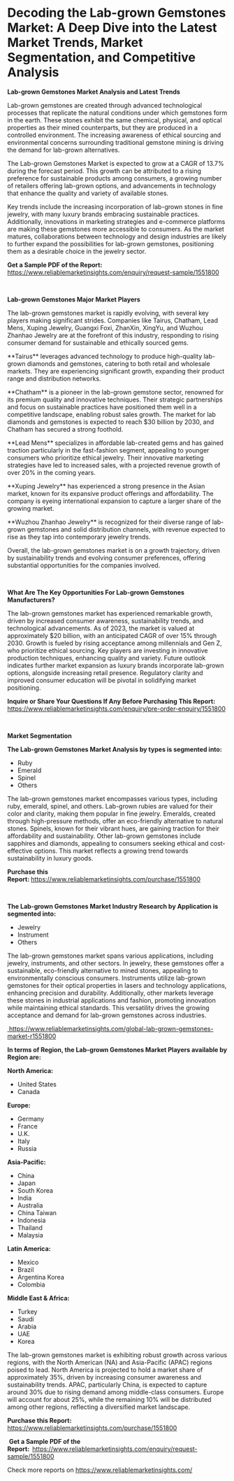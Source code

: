 <p><h1>Decoding the Lab-grown Gemstones Market: A Deep Dive into the Latest Market Trends, Market Segmentation, and Competitive Analysis</h1></p><p><strong>Lab-grown Gemstones Market Analysis and Latest Trends</strong></p>
<p><p>Lab-grown gemstones are created through advanced technological processes that replicate the natural conditions under which gemstones form in the earth. These stones exhibit the same chemical, physical, and optical properties as their mined counterparts, but they are produced in a controlled environment. The increasing awareness of ethical sourcing and environmental concerns surrounding traditional gemstone mining is driving the demand for lab-grown alternatives.</p><p>The Lab-grown Gemstones Market is expected to grow at a CAGR of 13.7% during the forecast period. This growth can be attributed to a rising preference for sustainable products among consumers, a growing number of retailers offering lab-grown options, and advancements in technology that enhance the quality and variety of available stones. </p><p>Key trends include the increasing incorporation of lab-grown stones in fine jewelry, with many luxury brands embracing sustainable practices. Additionally, innovations in marketing strategies and e-commerce platforms are making these gemstones more accessible to consumers. As the market matures, collaborations between technology and design industries are likely to further expand the possibilities for lab-grown gemstones, positioning them as a desirable choice in the jewelry sector.</p></p>
<p><strong>Get a Sample PDF of the Report:&nbsp;</strong> <a href="https://www.reliablemarketinsights.com/enquiry/request-sample/1551800?utm_campaign=3320&utm_medium=2&utm_source=Github&utm_content=ia&utm_term=02042025&utm_id=lab-grown-gemstones">https://www.reliablemarketinsights.com/enquiry/request-sample/1551800</a></p>
<p>&nbsp;</p>
<p><strong>Lab-grown Gemstones Major Market Players</strong></p>
<p><p>The lab-grown gemstones market is rapidly evolving, with several key players making significant strides. Companies like Tairus, Chatham, Lead Mens, Xuping Jewelry, Guangxi Foxi, ZhanXin, XingYu, and Wuzhou Zhanhao Jewelry are at the forefront of this industry, responding to rising consumer demand for sustainable and ethically sourced gems.</p><p>**Tairus** leverages advanced technology to produce high-quality lab-grown diamonds and gemstones, catering to both retail and wholesale markets. They are experiencing significant growth, expanding their product range and distribution networks. </p><p>**Chatham** is a pioneer in the lab-grown gemstone sector, renowned for its premium quality and innovative techniques. Their strategic partnerships and focus on sustainable practices have positioned them well in a competitive landscape, enabling robust sales growth. The market for lab diamonds and gemstones is expected to reach $30 billion by 2030, and Chatham has secured a strong foothold.</p><p>**Lead Mens** specializes in affordable lab-created gems and has gained traction particularly in the fast-fashion segment, appealing to younger consumers who prioritize ethical jewelry. Their innovative marketing strategies have led to increased sales, with a projected revenue growth of over 20% in the coming years.</p><p>**Xuping Jewelry** has experienced a strong presence in the Asian market, known for its expansive product offerings and affordability. The company is eyeing international expansion to capture a larger share of the growing market.</p><p>**Wuzhou Zhanhao Jewelry** is recognized for their diverse range of lab-grown gemstones and solid distribution channels, with revenue expected to rise as they tap into contemporary jewelry trends.</p><p>Overall, the lab-grown gemstones market is on a growth trajectory, driven by sustainability trends and evolving consumer preferences, offering substantial opportunities for the companies involved.</p></p>
<p>&nbsp;</p>
<p><strong>What Are The Key Opportunities For Lab-grown Gemstones Manufacturers?</strong></p>
<p><p>The lab-grown gemstones market has experienced remarkable growth, driven by increased consumer awareness, sustainability trends, and technological advancements. As of 2023, the market is valued at approximately $20 billion, with an anticipated CAGR of over 15% through 2030. Growth is fueled by rising acceptance among millennials and Gen Z, who prioritize ethical sourcing. Key players are investing in innovative production techniques, enhancing quality and variety. Future outlook indicates further market expansion as luxury brands incorporate lab-grown options, alongside increasing retail presence. Regulatory clarity and improved consumer education will be pivotal in solidifying market positioning.</p></p>
<p><strong>Inquire or Share Your Questions If Any Before Purchasing This Report:</strong> <a href="https://www.reliablemarketinsights.com/enquiry/pre-order-enquiry/1551800?utm_campaign=3320&utm_medium=2&utm_source=Github&utm_content=ia&utm_term=02042025&utm_id=lab-grown-gemstones">https://www.reliablemarketinsights.com/enquiry/pre-order-enquiry/1551800</a></p>
<p>&nbsp;</p>
<p><strong>Market Segmentation</strong></p>
<p><strong>The Lab-grown Gemstones Market Analysis by types is segmented into:</strong></p>
<p><ul><li>Ruby</li><li>Emerald</li><li>Spinel</li><li>Others</li></ul></p>
<p><p>The lab-grown gemstones market encompasses various types, including ruby, emerald, spinel, and others. Lab-grown rubies are valued for their color and clarity, making them popular in fine jewelry. Emeralds, created through high-pressure methods, offer an eco-friendly alternative to natural stones. Spinels, known for their vibrant hues, are gaining traction for their affordability and sustainability. Other lab-grown gemstones include sapphires and diamonds, appealing to consumers seeking ethical and cost-effective options. This market reflects a growing trend towards sustainability in luxury goods.</p></p>
<p><strong>Purchase this Report:&nbsp;</strong><a href="https://www.reliablemarketinsights.com/purchase/1551800?utm_campaign=3320&utm_medium=2&utm_source=Github&utm_content=ia&utm_term=02042025&utm_id=lab-grown-gemstones">https://www.reliablemarketinsights.com/purchase/1551800</a></p>
<p>&nbsp;</p>
<p><strong>The Lab-grown Gemstones Market Industry Research by Application is segmented into:</strong></p>
<p><ul><li>Jewelry</li><li>Instrument</li><li>Others</li></ul></p>
<p><p>The lab-grown gemstones market spans various applications, including jewelry, instruments, and other sectors. In jewelry, these gemstones offer a sustainable, eco-friendly alternative to mined stones, appealing to environmentally conscious consumers. Instruments utilize lab-grown gemstones for their optical properties in lasers and technology applications, enhancing precision and durability. Additionally, other markets leverage these stones in industrial applications and fashion, promoting innovation while maintaining ethical standards. This versatility drives the growing acceptance and demand for lab-grown gemstones across industries.</p></p>
<p><a href="https://www.reliablemarketinsights.com/global-lab-grown-gemstones-market-r1551800?utm_campaign=3320&utm_medium=2&utm_source=Github&utm_content=ia&utm_term=02042025&utm_id=lab-grown-gemstones">&nbsp;https://www.reliablemarketinsights.com/global-lab-grown-gemstones-market-r1551800</a></p>
<p><strong>In terms of Region, the Lab-grown Gemstones Market Players available by Region are:</strong></p>
<p>
    <p> <strong> North America: </strong>
        <ul>
            <li>United States</li>
            <li>Canada</li>
        </ul>
        </p> 
    <p> <strong> Europe: </strong>
        <ul>
            <li>Germany</li>
            <li>France</li>
            <li>U.K.</li>
            <li>Italy</li>
            <li>Russia</li>
        </ul>
        </p> 
    <p> <strong> Asia-Pacific: </strong>
        <ul>
            <li>China</li>
            <li>Japan</li>
            <li>South Korea</li>
            <li>India</li>
            <li>Australia</li>
            <li>China Taiwan</li>
            <li>Indonesia</li>
            <li>Thailand</li>
            <li>Malaysia</li>
        </ul>
        </p> 
    <p> <strong> Latin America: </strong>
        <ul>
            <li>Mexico</li>
            <li>Brazil</li>
            <li>Argentina Korea</li>
            <li>Colombia</li>
        </ul>
        </p> 
    <p> <strong> Middle East & Africa: </strong>
        <ul>
            <li>Turkey</li>
            <li>Saudi</li>
            <li>Arabia</li>
            <li>UAE</li>
            <li>Korea</li>
        </ul>
    </p>
    </p>
<p><p>The lab-grown gemstones market is exhibiting robust growth across various regions, with the North American (NA) and Asia-Pacific (APAC) regions poised to lead. North America is projected to hold a market share of approximately 35%, driven by increasing consumer awareness and sustainability trends. APAC, particularly China, is expected to capture around 30% due to rising demand among middle-class consumers. Europe will account for about 25%, while the remaining 10% will be distributed among other regions, reflecting a diversified market landscape.</p></p>
<p><strong>Purchase this Report: </strong><a href="https://www.reliablemarketinsights.com/purchase/1551800?utm_campaign=3320&utm_medium=2&utm_source=Github&utm_content=ia&utm_term=02042025&utm_id=lab-grown-gemstones">https://www.reliablemarketinsights.com/purchase/1551800</a></p>
<p>&nbsp;<strong>Get a Sample PDF of the Report:&nbsp;&nbsp;</strong><a href="https://www.reliablemarketinsights.com/enquiry/request-sample/1551800?utm_campaign=3320&utm_medium=2&utm_source=Github&utm_content=ia&utm_term=02042025&utm_id=lab-grown-gemstones">https://www.reliablemarketinsights.com/enquiry/request-sample/1551800</a></p>
<p><strong></strong></p>
<p>Check more reports on <a href="https://www.reliablemarketinsights.com/?utm_campaign=3320&utm_medium=2&utm_source=Github&utm_content=ia&utm_term=02042025&utm_id=lab-grown-gemstones">https://www.reliablemarketinsights.com/</a></p>